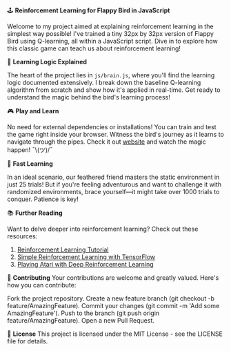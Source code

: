 
🕹️ **Reinforcement Learning for Flappy Bird in JavaScript**

Welcome to my project aimed at explaining reinforcement learning in the simplest way possible! I've trained a tiny 32px by 32px version of Flappy Bird using Q-learning, all within a JavaScript script. Dive in to explore how this classic game can teach us about reinforcement learning!

🧠 **Learning Logic Explained**

The heart of the project lies in `js/brain.js`, where you'll find the learning logic documented extensively. I break down the baseline Q-learning algorithm from scratch and show how it's applied in real-time. Get ready to understand the magic behind the bird's learning process!

🎮 **Play and Learn**

No need for external dependencies or installations! You can train and test the game right inside your browser. Witness the bird's journey as it learns to navigate through the pipes. Check it out [website]() and watch the magic happen! ¯\\(ツ)/¯

🚀 **Fast Learning**

In an ideal scenario, our feathered friend masters the static environment in just 25 trials! But if you're feeling adventurous and want to challenge it with randomized environments, brace yourself—it might take over 1000 trials to conquer. Patience is key!

📚 **Further Reading**

Want to delve deeper into reinforcement learning? Check out these resources:

1. [Reinforcement Learning Tutorial](http://people.revoledu.com/kardi/tutorial/ReinforcementLearning/)
2. [Simple Reinforcement Learning with TensorFlow](https://medium.com/emergent-future/simple-reinforcement-learning-with-tensorflow-part-0-q-learning-with-tables-and-neural-networks-d195264329d0)
3. [Playing Atari with Deep Reinforcement Learning](https://www.cs.toronto.edu/~vmnih/docs/dqn.pdf)

🤝 **Contributing**
Your contributions are welcome and greatly valued. Here's how you can contribute:

Fork the project repository.
Create a new feature branch (git checkout -b feature/AmazingFeature).
Commit your changes (git commit -m 'Add some AmazingFeature').
Push to the branch (git push origin feature/AmazingFeature).
Open a new Pull Request.

📜 **License**
This project is licensed under the MIT License - see the LICENSE file for details.